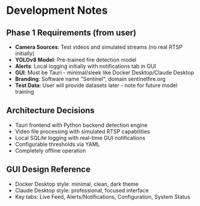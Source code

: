 # Development Notes

## Phase 1 Requirements (from user)
- **Camera Sources**: Test videos and simulated streams (no real RTSP initially)
- **YOLOv8 Model**: Pre-trained fire detection model
- **Alerts**: Local logging initially with notifications tab in GUI
- **GUI**: Must be Tauri - minimal/sleek like Docker Desktop/Claude Desktop
- **Branding**: Software name "Sentinel", domain sentinelfire.org
- **Test Data**: User will provide datasets later - note for future model training

## Architecture Decisions
- Tauri frontend with Python backend detection engine
- Video file processing with simulated RTSP capabilities
- Local SQLite logging with real-time GUI notifications
- Configurable thresholds via YAML
- Completely offline operation

## GUI Design Reference
- Docker Desktop style: minimal, clean, dark theme
- Claude Desktop style: professional, focused interface
- Key tabs: Live Feed, Alerts/Notifications, Configuration, System Status
